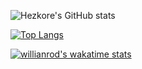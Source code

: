 ![Hezkore's GitHub stats](https://github-readme-stats.vercel.app/api?username=Hezkore&show_icons=true&theme=material-palenight)

[![Top Langs](https://github-readme-stats.vercel.app/api/top-langs/?username=Hezkore&theme=material-palenight&exclude_repo=m2py,m2curses,m2libui)](https://github.com/anuraghazra/github-readme-stats)

[![willianrod's wakatime stats](https://github-readme-stats.vercel.app/api/wakatime?username=Hezkore&theme=material-palenight&layout=compact)](https://github.com/anuraghazra/github-readme-stats)

<!--
**Hezkore/Hezkore** is a ✨ _special_ ✨ repository because its `README.md` (this file) appears on your GitHub profile.

Here are some ideas to get you started:

- 🔭 I’m currently working on ...
- 🌱 I’m currently learning ...
- 👯 I’m looking to collaborate on ...
- 🤔 I’m looking for help with ...
- 💬 Ask me about ...
- 📫 How to reach me: ...
- 😄 Pronouns: ...
- ⚡ Fun fact: ...
-->
